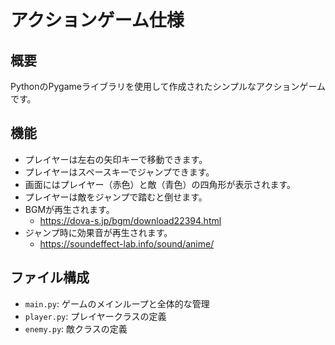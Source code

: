 # アクションゲーム仕様

## 概要

PythonのPygameライブラリを使用して作成されたシンプルなアクションゲームです。

## 機能

*   プレイヤーは左右の矢印キーで移動できます。
*   プレイヤーはスペースキーでジャンプできます。
*   画面にはプレイヤー（赤色）と敵（青色）の四角形が表示されます。
*   プレイヤーは敵をジャンプで踏むと倒せます。
*   BGMが再生されます。
    * https://dova-s.jp/bgm/download22394.html
*   ジャンプ時に効果音が再生されます。
    * https://soundeffect-lab.info/sound/anime/

## ファイル構成

*   `main.py`: ゲームのメインループと全体的な管理
*   `player.py`: プレイヤークラスの定義
*   `enemy.py`: 敵クラスの定義
